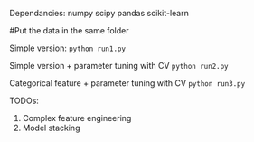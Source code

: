 Dependancies:
numpy
scipy
pandas
scikit-learn


#Put the data in the same folder


Simple version:
```python run1.py```

Simple version + parameter tuning with CV
```python run2.py```

Categorical feature + parameter tuning with CV
```python run3.py``` 


TODOs:
1. Complex feature engineering
2. Model stacking

